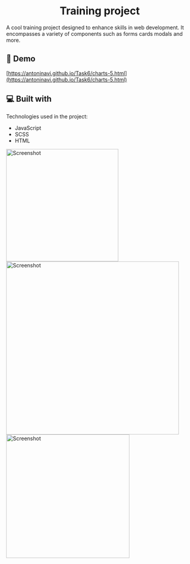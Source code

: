 <h1 align="center" id="title">Training project</h1>

<p id="description">A cool training project designed to enhance skills in web development. It encompasses a variety of components such as forms cards modals and more.</p>

<h2>🚀 Demo</h2>

[https://antoninavi.github.io/Task6/charts-5.html](https://antoninavi.github.io/Task6/charts-5.html)

  
  
<h2>💻 Built with</h2>

Technologies used in the project:

*   JavaScript
*   SCSS
*   HTML


<img width="302" alt="Screenshot" src="https://github.com/AntoninaVi/Task6/assets/68278960/ac54d6dd-17a5-406f-9287-3be46010885f">
<img width="465" alt="Screenshot" src="https://github.com/AntoninaVi/Task6/assets/68278960/82c824a5-0ff5-41b3-96e5-dd72229c1185">
  <img width="332" alt="Screenshot" src="https://github.com/AntoninaVi/Task6/assets/68278960/7e4d6165-592e-458e-b303-94f75d8ff03c">
